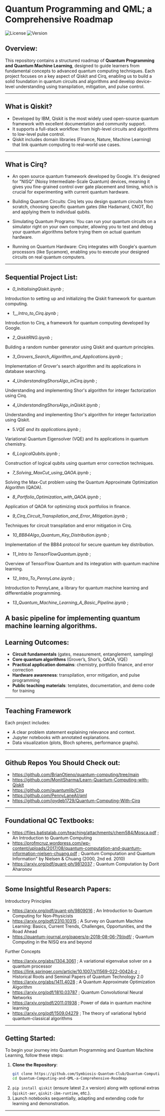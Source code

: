 # Quantum Programming and QML; a Comprehensive Roadmap

![License](https://img.shields.io/badge/license-Apache2.0-blue.svg)
![Version](https://img.shields.io/badge/version-1.0.0-brightgreen.svg)


## Overview:

This repository contains a structured roadmap of **Quantum Programming and Quantum Machine Learning**, designed to guide learners from fundamental concepts to advanced quantum computing techniques. Each project focuses on a key aspect of Qiskit and Cirq, enabling us to build a solid foundation in quantum circuits and algorithms and develop device-level understanding using transpilation, mitigation, and pulse control.

---
## What is Qiskit?

- Developed by IBM, Qiskit is the most widely used open-source quantum framework with excellent documentation and community support.  
- It supports a full-stack workflow: from high-level circuits and algorithms to low-level pulse control.  
- Qiskit includes domain libraries (Finance, Nature, Machine Learning) that link quantum computing to real-world use cases.
---
## What is Cirq?
- An open source quantum framework developed by Google. It's designed for "NISQ" (Noisy Intermediate-Scale Quantum) devices, meaning it gives you fine-grained control over gate placement and timing, which is crucial for experimenting with current quantum hardware.

- Building Quantum Circuits: Cirq lets you design quantum circuits from scratch, choosing specific quantum gates (like Hadamard, CNOT, Rx) and applying them to individual qubits.
- Simulating Quantum Programs: You can run your quantum circuits on a simulator right on your own computer, allowing you to test and debug your quantum algorithms before trying them on actual quantum hardware.

- Running on Quantum Hardware: Cirq integrates with Google's quantum processors (like Sycamore), enabling you to execute your designed circuits on real quantum computers.

---
## Sequential Project List:

- *0_InitialisingQiskit.ipynb* ;

Introduction to setting up and initializing the Qiskit framework for quantum computing.

- *1__Intro_to_Cirq.ipynb* ;

Introduction to Cirq, a framework for quantum computing developed by Google.

- *2_QiskitRNG.ipynb* ;

Building a random number generator using Qiskit and quantum principles.

- *3_Grovers_Search_Algorithm_and_Applications.ipynb* ;
  
Implementation of Grover's search algorithm and its applications in database searching.

- *4_UnderstandingShorsAlgo_inCirq.ipynb* ;

Understanding and implementing Shor's algorithm for integer factorization using Cirq.

- *4_UnderstandingShorsAlgo_inQiskit.ipynb* ;
  
Understanding and implementing Shor's algorithm for integer factorization using Qiskit.

- 5.*VQE and its applications.ipynb* ;

Variational Quantum Eigensolver (VQE) and its applications in quantum chemistry.

- *6_LogicalQubits.ipynb* ;

Construction of logical qubits using quantum error correction techniques.

- *7_Solving_MaxCut_using_QAOA.ipynb* ;
  
Solving the Max-Cut problem using the Quantum Approximate Optimization Algorithm (QAOA).

- *8_Portfolio_Optimization_with_QAOA.ipynb* ;
  
Application of QAOA for optimizing stock portfolios in finance.

- *9_Cirq_Circuit_Transpilation_and_Error_Mitigation.ipynb* ;
  
Techniques for circuit transpilation and error mitigation in Cirq.

- *10_BB84Algo_Quantum_Key_Distribution.ipynb* ;

Implementation of the BB84 protocol for secure quantum key distribution.

- *11_Intro to TensorFlowQuantum.ipynb* ;
  
Overview of TensorFlow Quantum and its integration with quantum machine learning.

- *12_Intro_To_PennyLane.ipynb* ;
  
Introduction to PennyLane, a library for quantum machine learning and differentiable programming.

- *13_Quantum_Machine_Learning_A_Basic_Pipeline.ipynb* ;
  
A basic pipeline for implementing quantum machine learning algorithms.
---

## Learning Outcomes:

- **Circuit fundamentals** (gates, measurement, entanglement, sampling)
- **Core quantum algorithms** (Grover’s, Shor’s, QAOA, VQE)
- **Practical application domains**: chemistry, portfolio finance, and error correction
- **Hardware awareness**: transpilation, error mitigation, and pulse programming
- **Public teaching materials**: templates, documentation, and demo code for training

---

## Teaching Framework

Each project includes:

- A clear problem statement explaining relevance and context.
- Jupyter notebooks with annotated explanations.
- Data visualization (plots, Bloch spheres, performance graphs).

---
## Github Repos You Should Check out:
- https://github.com/BrianOtieno/quantum-computing/tree/main
- https://github.com/MonitSharma/Learn-Quantum-Computing-with-Qiskit
- https://github.com/quantumlib/Cirq
- https://github.com/PennyLaneAI/qml
- https://github.com/joydeb1729/Quantum-Computing-With-Cirq
---
## Foundational QC Textbooks:
- https://files.batistalab.com/teaching/attachments/chem584/Mosca.pdf ; An Introduction to Quantum Computing
- https://profmcruz.wordpress.com/wp-content/uploads/2017/08/quantum-computation-and-quantum-information-nielsen-chuang.pdf  ; Quantum Computation and Quantum Information" by Nielsen & Chuang (2000, 2nd ed. 2010)
- https://arxiv.org/pdf/quant-ph/9812037 ; Quantum Computation by Dorit Aharonov
---
## Some Insightful Research Papers:
Introductory Principles
- https://arxiv.org/pdf/quant-ph/9809016 ; An Introduction to Quantum Computing for Non‑Physicists
- https://arxiv.org/pdf/2310.10315 ; A Survey on Quantum Machine Learning: Basics, Current Trends, Challenges, Opportunities, and the Road Ahead
- https://quantum-journal.org/papers/q-2018-08-06-79/pdf/ ; Quantum Computing in the NISQ era and beyond


Further Concepts
- https://arxiv.org/abs/1304.3061 ; A variational eigenvalue solver on a quantum processor
- https://link.springer.com/article/10.1007/s11569-022-00424-z ; Historical Roots and Seminal Papers of Quantum Technology 2.0
- https://arxiv.org/abs/1411.4028 ; A Quantum Approximate Optimization Algorithm
- https://arxiv.org/pdf/1810.03787 ; Quantum Convolutional Neural Networks
- https://arxiv.org/pdf/2011.01938 ; Power of data in quantum machine learning
- https://arxiv.org/pdf/1509.04279 ; The theory of variational hybrid quantum-classical algorithms

---
## Getting Started:

To begin your journey into Quantum Programming and Quantum Machine Learning, follow these steps:

1. **Clone the Repository**:
   ```bash
   git clone https://github.com/Symbiosis-Quantum-Club/Quantum-Computing-and-QML-a-Comprehensive-Roadmap
   cd Quantum-Computing-and-QML-a-Comprehensive-Roadmap
2. `pip install qiskit` (ensure latest 2.x version) along with optional extras (`qiskit-aer`, `qiskit-ibm-runtime`, etc.).
3. Launch notebooks sequentially, adapting and extending code for learning and demonstration.

---




